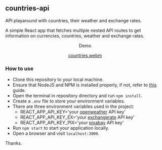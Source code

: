 ## countries-api

API playaround with countries, their weather and exchange rates.

A simple React app that fetches multiple nested API routes to get information on currencies, countries, weather and exchange rates.

<div align="center">Demo</div>
<div align="center">

[countries.webm](https://github.com/alternatereal/countries-api/assets/168291745/45f47570-07ce-403f-a2c0-d904a1fe61fa)

</div>

### How to use

- Clone this repository to your local machine.
- Ensure that NodeJS and NPM is installed properly, if not, refer to [this](https://nodejs.org/en) guide.
- Open the terminal in repository directory and run `npm install`.
- Create a `.env` file to store your environment variables.
- There are three environment variables used in the project:
  - REACT_APP_API_KEY='your [openweather](http://api.openweathermap.org) API key'
  - REACT_APP_API_KEY_EX='your [exchangerate](https://v6.exchangerate-api.com) API key'
  - REACT_APP_API_KEY_PIX='your [pixabay](https://pixabay.com/) API key'
- Run `npm start` to start your application locally.
- Open a browser and visit `localhost:3000`.

Thanks.

